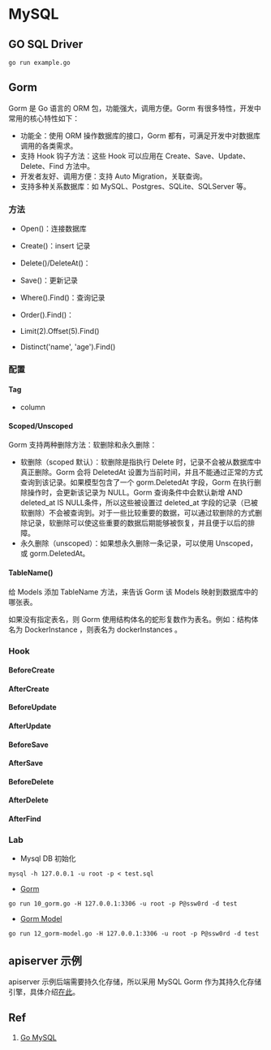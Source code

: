# MySQL

## GO SQL Driver

```shell
go run example.go
```

## Gorm

Gorm 是 Go 语言的 ORM 包，功能强大，调用方便。Gorm 有很多特性，开发中常用的核心特性如下：

- 功能全：使用 ORM 操作数据库的接口，Gorm 都有，可满足开发中对数据库调用的各类需求。
- 支持 Hook 钩子方法：这些 Hook 可以应用在 Create、Save、Update、Delete、Find 方法中。
- 开发者友好、调用方便：支持 Auto Migration，关联查询。
- 支持多种关系数据库：如 MySQL、Postgres、SQLite、SQLServer 等。

### 方法

- Open()：连接数据库

- Create()：insert 记录

- Delete()/DeleteAt()：

- Save()：更新记录

- Where().Find()：查询记录

- Order().Find()：

- Limit(2).Offset(5).Find()

- Distinct('name', 'age').Find()

### 配置

#### Tag

- column

#### Scoped/Unscoped

Gorm 支持两种删除方法：软删除和永久删除：

- 软删除（scoped 默认）：软删除是指执行 Delete 时，记录不会被从数据库中真正删除。Gorm 会将 DeletedAt 设置为当前时间，并且不能通过正常的方式查询到该记录。如果模型包含了一个 gorm.DeletedAt 字段，Gorm 在执行删除操作时，会更新该记录为 NULL。Gorm 查询条件中会默认新增 AND deleted_at IS NULL条件，所以这些被设置过 deleted_at 字段的记录（已被软删除）不会被查询到。对于一些比较重要的数据，可以通过软删除的方式删除记录，软删除可以使这些重要的数据后期能够被恢复，并且便于以后的排障。
- 永久删除（unscoped）：如果想永久删除一条记录，可以使用 Unscoped，或 gorm.DeletedAt。

#### TableName()

给 Models 添加 TableName 方法，来告诉 Gorm 该 Models 映射到数据库中的哪张表。

如果没有指定表名，则 Gorm 使用结构体名的蛇形复数作为表名。例如：结构体名为 DockerInstance ，则表名为 dockerInstances 。



### Hook

#### BeforeCreate



#### AfterCreate



#### BeforeUpdate



#### AfterUpdate



#### BeforeSave



#### AfterSave



#### BeforeDelete



#### AfterDelete



#### AfterFind



### Lab

- Mysql DB 初始化
```shell
mysql -h 127.0.0.1 -u root -p < test.sql
```

- [Gorm](20_gorm/10_gorm.go)
```shell
go run 10_gorm.go -H 127.0.0.1:3306 -u root -p P@ssw0rd -d test
```

- [Gorm Model](20_gorm/12_gorm-model.go)
```shell
go run 12_gorm-model.go -H 127.0.0.1:3306 -u root -p P@ssw0rd -d test
```

## apiserver 示例

apiserver 示例后端需要持久化存储，所以采用 MySQL Gorm 作为其持久化存储引擎，具体介绍[在此](80_server/README.md)。

## Ref

1. [Go MySQL](https://zetcode.com/golang/mysql/)